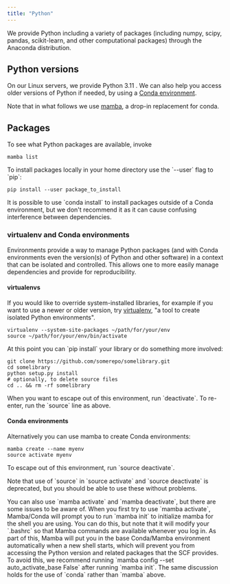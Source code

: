 ```yaml
---
title: "Python"
---
```

We provide Python including a variety of packages (including numpy,
scipy, pandas, scikit-learn, and other computational packages) through
the Anaconda distribution.

## Python versions

On our Linux servers, we provide Python 3.11 . We can also help you
access older versions of Python if needed, by using a [Conda
environment](/conda).

Note that in what follows we use
<a href="/node/8386" data-entity-substitution="canonical"
data-entity-type="node"
data-entity-uuid="cdf35600-a777-49c5-963a-27079b068cc2">mamba</a>, a
drop-in replacement for conda.

## Packages

To see what Python packages are available, invoke

    mamba list

To install packages locally in your home directory use the \`--user\`
flag to \`pip\`:

    pip install --user package_to_install

It is possible to use \`conda install\` to install packages outside of a
Conda environment, but we don't recommend it as it can cause confusing
interference between dependencies.

### virtualenv and Conda environments

Environments provide a way to manage Python packages (and with Conda
environments even the version(s) of Python and other software) in a
context that can be isolated and controlled. This allows one to more
easily manage dependencies and provide for reproducibility.

#### virtualenvs

If you would like to override system-installed libraries, for example if
you want to use a newer or older version, try
[virtualenv](https://virtualenv.pypa.io/en/stable/), "a tool to create
isolated Python environments".

    virtualenv --system-site-packages ~/path/for/your/env
    source ~/path/for/your/env/bin/activate

At this point you can \`pip install\` your library or do something more
involved:

    git clone https://github.com/somerepo/somelibrary.git
    cd somelibrary
    python setup.py install
    # optionally, to delete source files
    cd .. && rm -rf somelibrary

When you want to escape out of this environment, run \`deactivate\`. To
re-enter, run the \`source\` line as above.

#### Conda environments

Alternatively you can use mamba to create Conda environments:

    mamba create --name myenv
    source activate myenv

To escape out of this environment, run \`source deactivate\`.

Note that use of \`source\` in \`source activate\` and \`source
deactivate\` is deprecated, but you should be able to use these without
problems.  

You can also use \`mamba activate\` and \`mamba deactivate\`, but there
are some issues to be aware of. When you first try to use \`mamba
activate\`, Mamba/Conda will prompt you to run \`mamba init\` to
initialize mamba for the shell you are using. You can do this, but note
that it will modify your \`.bashrc\` so that Mamba commands are
available whenever you log in. As part of this, Mamba will put you in
the base Conda/Mamba environment automatically when a new shell starts,
which will prevent you from accessing the Python version and related
packages that the SCF provides. To avoid this, we recommend running
\`mamba config --set auto_activate_base False\` after running \`mamba
init\`. The same discussion holds for the use of \`conda\` rather than
\`mamba\` above.
